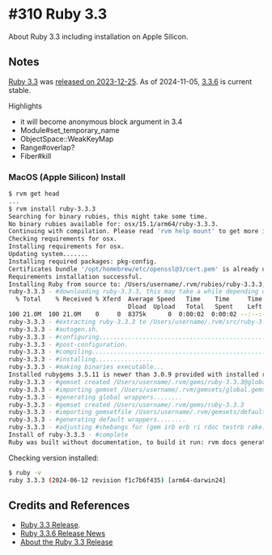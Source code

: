 # #310 Ruby 3.3

About Ruby 3.3 including installation on Apple Silicon.

## Notes

[Ruby 3.3](https://rubyreferences.github.io/rubychanges/3.3.html)
was [released on 2023-12-25](https://github.com/ruby/ruby/blob/ruby_3_3/NEWS.md).
As of 2024-11-05, [3.3.6](https://www.ruby-lang.org/en/news/2024/11/05/ruby-3-3-6-released/) is current stable.

Highlights

* it will become anonymous block argument in 3.4
* Module#set_temporary_name
* ObjectSpace::WeakKeyMap
* Range#overlap?
* Fiber#kill

### MacOS (Apple Silicon) Install

```bash
$ rvm get head
...
$ rvm install ruby-3.3.3
Searching for binary rubies, this might take some time.
No binary rubies available for: osx/15.1/arm64/ruby-3.3.3.
Continuing with compilation. Please read 'rvm help mount' to get more information on binary rubies.
Checking requirements for osx.
Installing requirements for osx.
Updating system.......
Installing required packages: pkg-config.
Certificates bundle '/opt/homebrew/etc/openssl@3/cert.pem' is already up to date.
Requirements installation successful.
Installing Ruby from source to: /Users/username/.rvm/rubies/ruby-3.3.3, this may take a while depending on your cpu(s)...
ruby-3.3.3 - #downloading ruby-3.3.3, this may take a while depending on your connection...
  % Total    % Received % Xferd  Average Speed   Time    Time     Time  Current
                                 Dload  Upload   Total   Spent    Left  Speed
100 21.0M  100 21.0M    0     0  8375k      0  0:00:02  0:00:02 --:--:-- 8373k
ruby-3.3.3 - #extracting ruby-3.3.3 to /Users/username/.rvm/src/ruby-3.3.3.....
ruby-3.3.3 - #autogen.sh.
ruby-3.3.3 - #configuring....................................................................
ruby-3.3.3 - #post-configuration.
ruby-3.3.3 - #compiling................................................................................
ruby-3.3.3 - #installing................
ruby-3.3.3 - #making binaries executable...
Installed rubygems 3.5.11 is newer than 3.0.9 provided with installed ruby, skipping installation, use --force to force installation.
ruby-3.3.3 - #gemset created /Users/username/.rvm/gems/ruby-3.3.3@global
ruby-3.3.3 - #importing gemset /Users/username/.rvm/gemsets/global.gems..........................................................
ruby-3.3.3 - #generating global wrappers........
ruby-3.3.3 - #gemset created /Users/username/.rvm/gems/ruby-3.3.3
ruby-3.3.3 - #importing gemsetfile /Users/username/.rvm/gemsets/default.gems evaluated to empty gem list
ruby-3.3.3 - #generating default wrappers........
ruby-3.3.3 - #adjusting #shebangs for (gem irb erb ri rdoc testrb rake).
Install of ruby-3.3.3 - #complete
Ruby was built without documentation, to build it run: rvm docs generate-ri
```

Checking version installed:

```bash
$ ruby -v
ruby 3.3.3 (2024-06-12 revision f1c7b6f435) [arm64-darwin24]
```

## Credits and References

* [Ruby 3.3 Release](https://github.com/ruby/ruby/blob/ruby_3_3/NEWS.md).
* [Ruby 3.3.6 Release News](https://www.ruby-lang.org/en/news/2024/11/05/ruby-3-3-6-released/)
* [About the Ruby 3.3 Release](https://rubyreferences.github.io/rubychanges/3.3.html)
